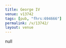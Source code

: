 ```yaml
---
title: George IV
venue: v13742
tags: [pub, "fhrs:694666"]
permalink: /v/13742/
layout: venue
---
```

null